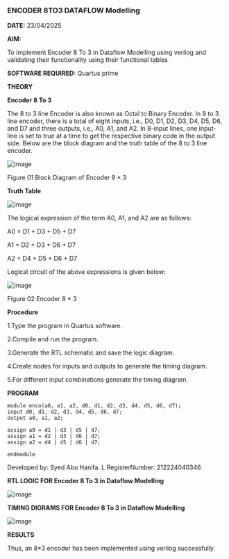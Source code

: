 ### ENCODER 8TO3 DATAFLOW Modelling
**DATE:** 23/04/2025

**AIM:**

To implement  Encoder 8 To 3 in Dataflow Modelling using verilog and validating their functionality using their functional tables

**SOFTWARE REQUIRED:** Quartus prime

**THEORY**

**Encoder 8 To 3**

The 8 to 3 line Encoder is also known as Octal to Binary Encoder. In 8 to 3 line encoder, there is a total of eight inputs, i.e., D0, D1, D2, D3, D4, D5, D6, and D7 and three outputs, i.e., A0, A1, and A2. In 8-input lines, one input-line is set to true at a time to get the respective binary code in the output side. Below are the block diagram and the truth table of the 8 to 3 line encoder.

![image](https://github.com/naavaneetha/ENCODER8TO3DATAFLOW/assets/154305477/0bc242c1-eb9e-4c47-afe5-30428470efc3)

Figure 01  Block Diagram of Encoder 8 * 3

**Truth Table**

![image](https://github.com/naavaneetha/ENCODER8TO3DATAFLOW/assets/154305477/35496b14-ae6e-4cd1-9abd-d6736b576575)

The logical expression of the term A0, A1, and A2 are as follows:

A0 = D1 + D3 + D5 + D7

A1 = D2 + D3 + D6 + D7

A2 = D4 + D5 + D6 + D7

Logical circuit of the above expressions is given below:

![image](https://github.com/naavaneetha/ENCODER8TO3DATAFLOW/assets/154305477/95acaee6-c873-4c75-89eb-ef09fb158053)

Figure 02  Encoder 8 * 3

**Procedure**

1.Type the program in Quartus software.

2.Compile and run the program.

3.Generate the RTL schematic and save the logic diagram.

4.Create nodes for inputs and outputs to generate the timing diagram.

5.For different input combinations generate the timing diagram.

**PROGRAM**

```
module enco(a0, a1, a2, d0, d1, d2, d3, d4, d5, d6, d7);
input d0, d1, d2, d3, d4, d5, d6, d7;
output a0, a1, a2;

assign a0 = d1 | d3 | d5 | d7;
assign a1 = d2 | d3 | d6 | d7;
assign a2 = d4 | d5 | d6 | d7;

endmodule
```

Developed by: Syed Abu Hanifa. L 
RegisterNumber: 212224040346

**RTL LOGIC FOR Encoder 8 To 3 in Dataflow Modelling**

![image](https://github.com/user-attachments/assets/172738b2-7896-4f74-8cff-810417a70d15)


**TIMING DIGRAMS FOR Encoder 8 To 3 in Dataflow Modelling**

![image](https://github.com/user-attachments/assets/ae662386-0a74-4536-9d18-6ad06119dc91)

**RESULTS**

Thus, an 8*3 encoder has been implemented using verilog successfully.
